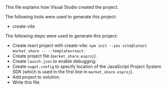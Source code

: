 This file explains how Visual Studio created the project.

The following tools were used to generate this project:
- create-vite

The following steps were used to generate this project:
- Create react project with create-vite: `npm init --yes vite@latest market_share -- --template=react`.
- Create project file (`market_share.esproj`).
- Create `launch.json` to enable debugging.
- Create `nuget.config` to specify location of the JavaScript Project System SDK (which is used in the first line in `market_share.esproj`).
- Add project to solution.
- Write this file.
